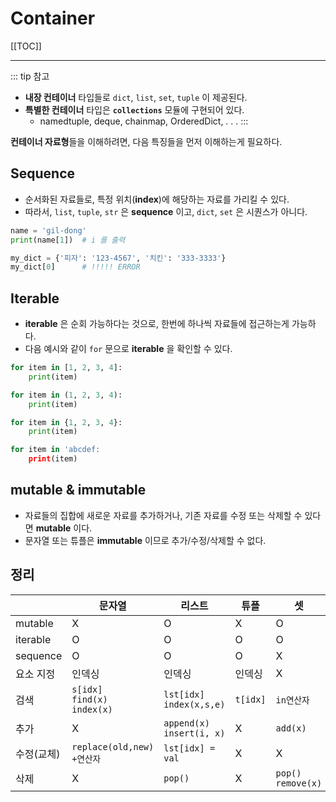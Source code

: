 # Container

[[TOC]]

----

::: tip 참고
- **내장 컨테이너** 타입들로 `dict`, `list`, `set`, `tuple` 이 제공된다. 
- **특별한 컨테이너** 타입은 **`collections`** 모듈에 구현되어 있다. [<Badge type="tip" text="link" vertical="middle"/>](https://docs.python.org/3/library/collections.html)
    - namedtuple, deque, chainmap, OrderedDict, . . . 
:::

**컨테이너 자료형**들을 이해하려면, 다음 특징들을 먼저 이해하는게 필요하다.

## Sequence 

- 순서화된 자료들로, 특정 위치(**index**)에 해당하는 자료를 가리킬 수 있다.
- 따라서, `list`, `tuple`, `str` 은 **sequence** 이고, `dict`, `set` 은 시퀀스가 아니다.

```python
name = 'gil-dong'
print(name[1])  # i 를 출력

my_dict = {'피자': '123-4567', '치킨': '333-3333'}
my_dict[0]      # !!!!! ERROR
```

## Iterable

- **iterable** 은 순회 가능하다는 것으로, 한번에 하나씩 자료들에 접근하는게 가능하다.
- 다음 예시와 같이 `for` 문으로 **iterable** 을 확인할 수 있다.

```python
for item in [1, 2, 3, 4]:
    print(item)

for item in (1, 2, 3, 4):
    print(item)

for item in {1, 2, 3, 4}:
    print(item)

for item in 'abcdef:
    print(item)
```

## mutable & immutable

- 자료들의 집합에 새로운 자료를 추가하거나, 기존 자료를 수정 또는 삭제할 수 있다면 **mutable** 이다.
- 문자열 또는 튜플은 **immutable** 이므로 추가/수정/삭제할 수 없다.

## 정리

|         | 문자열    | 리스트       | 튜플     | 셋       | 딕셔너리           |
| ------- | --------- | ------------ | -------- | -------- | ------------------ |
| mutable         | X      | O   | X   | O    | O   |
| iterable          | O      | O   | O   | O    | O   |
| sequence          | O      | O   | O   | X    | X   |
| 요소 지정   | 인덱싱 | 인덱싱 | 인덱싱  | X   | 키                        |
| 검색              | `s[idx]`<br />`find(x)`<br />`index(x)` | `lst[idx]`<br />`index(x,s,e)` | `t[idx]` | `in연산자` | ` in연산자`<br />`get(key)` |
| 추가              | X   | `append(x)`<br />`insert(i, x)`  | X   | `add(x)`  |                           |
| 수정(교체)    | `replace(old,new)`<br />`+연산자`  | `lst[idx] = val`  | X      |  X   | `dict[key]=val`    |
| 삭제              | X   | `pop()`    | X   | `pop()`<br />`remove(x)` | `pop(key)` | 

